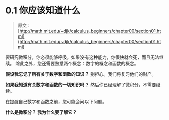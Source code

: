 # 0.1 你应该知道什么

> 原文： [http://math.mit.edu/~djk/calculus_beginners/chapter00/section01.html](http://math.mit.edu/~djk/calculus_beginners/chapter00/section01.html)

要研究微积分，你必须能够呼吸。如果没有这种能力，你很快就会死，而且无法继续。
除此之外，您还需要熟悉两个概念：数字的概念和函数的概念。

**假设我忘记了所有关于数字和函数的知识？**
别担心。我们将复习他们的财产。

**如果我知道有关数字和函数的一切知识吗？**
然后你已经理解了微积分，不需要继续。

在提醒自己数字和函数之前，您可能会问以下问题。

**什么是微积分？**
**我为什么要了解它？**